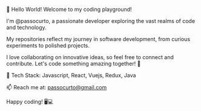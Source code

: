 👋 Hello World! Welcome to my coding playground! 

I'm @passocurto, a passionate developer exploring the vast realms of code and technology. 

My repositories reflect my journey in software development, from curious experiments to polished projects. 

I love collaborating on innovative ideas, so feel free to connect and contribute. Let's code something amazing together! 🚀

🔧 Tech Stack: Javascript, React, Vuejs, Redux, Java

📫 Reach me at:  passocurto@gmail.com

Happy coding! 🖥️💻

<!---
- 👋 Hi, I’m Ricardo Passinho @passocurto
- 👀 I’m interested in Javascript, React, Vuejs, Redux, Java
- 🌱 I’m currently Laravel Project
- 💞️ I’m looking to collaborate on Project 
- 📫 How to reach me passocurto@gmail.com](url)


passinho/passinho is a ✨ special ✨ repository because its `README.md` (this file) appears on your GitHub profile.
You can click the Preview link to take a look at your changes.
